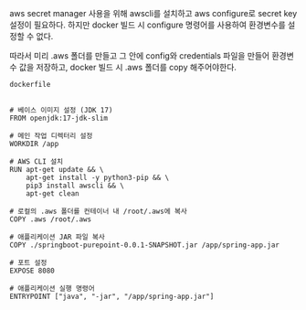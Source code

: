 aws secret manager 사용을 위해 awscli를 설치하고 aws configure로 secret key 설정이 필요하다.
하지만 docker 빌드 시 configure 명령어를 사용하여 환경변수를 설정할 수 없다.

따라서 미리 .aws 폴더를 만들고 그 안에 config와 credentials 파일을 만들어 환경변수 값을 저장하고, docker 빌드 시 .aws 폴더를 copy 해주어야한다.



```
dockerfile


# 베이스 이미지 설정 (JDK 17)
FROM openjdk:17-jdk-slim

# 메인 작업 디렉터리 설정
WORKDIR /app

# AWS CLI 설치
RUN apt-get update && \
    apt-get install -y python3-pip && \
    pip3 install awscli && \
    apt-get clean

# 로컬의 .aws 폴더를 컨테이너 내 /root/.aws에 복사
COPY .aws /root/.aws

# 애플리케이션 JAR 파일 복사
COPY ./springboot-purepoint-0.0.1-SNAPSHOT.jar /app/spring-app.jar

# 포트 설정
EXPOSE 8080

# 애플리케이션 실행 명령어
ENTRYPOINT ["java", "-jar", "/app/spring-app.jar"]

```

